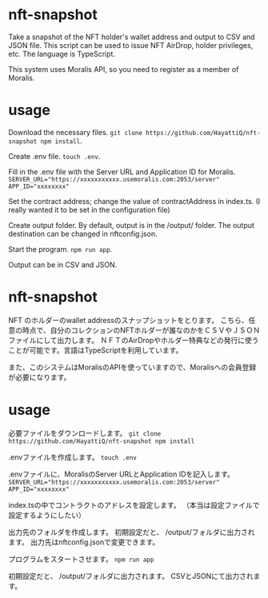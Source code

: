 # nft-snapshot
Take a snapshot of the NFT holder's wallet address and output to CSV and JSON file.
This script can be used to issue NFT AirDrop, holder privileges, etc. The language is TypeScript.

This system uses Moralis API, so you need to register as a member of Moralis.

# usage

Download the necessary files.
`git clone https://github.com/HayattiQ/nft-snapshot
 npm install`.

Create .env file.
`touch .env`.

Fill in the .env file with the Server URL and Application ID for Moralis.
`SERVER_URL="https://xxxxxxxxxxx.usemoralis.com:2053/server"`
`APP_ID="xxxxxxxx"`

Set the contract address; change the value of contractAddress in index.ts.
(I really wanted it to be set in the configuration file)

Create output folder.
By default, output is in the /output/ folder.
The output destination can be changed in nftconfig.json.


Start the program.
`npm run app`.

Output can be in CSV and JSON.

# nft-snapshot
NFT のホルダーのwallet addressのスナップショットをとります。
こちら、任意の時点で、自分のコレクションのNFTホルダーが誰なのかをＣＳＶやＪＳＯＮファイルにして出力します。
ＮＦＴのAirDropやホルダー特典などの発行に使うことが可能です。言語はTypeScriptを利用しています。

また、このシステムはMoralisのAPIを使っていますので、Moralisへの会員登録が必要になります。

# usage

必要ファイルをダウンロードします。
`git clone https://github.com/HayattiQ/nft-snapshot
 npm install`

.envファイルを作成します。
`touch .env`

.envファイルに、MoralisのServer URLとApplication IDを記入します。
`SERVER_URL="https://xxxxxxxxxxx.usemoralis.com:2053/server"`
`APP_ID="xxxxxxxx"`

index.tsの中でコントラクトのアドレスを設定します。
（本当は設定ファイルで設定するようにしたい）

出力先のフォルダを作成します。
初期設定だと、 /output/フォルダに出力されます。
出力先はnftconfig.jsonで変更できます。

プログラムをスタートさせます。
`npm run app`

初期設定だと、 /output/フォルダに出力されます。
CSVとJSONにて出力されます。
